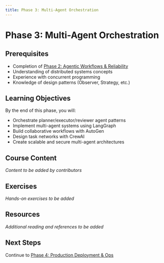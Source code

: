 ```yaml
---
title: Phase 3: Multi-Agent Orchestration
---
```


# Phase 3: Multi-Agent Orchestration

## Prerequisites

- Completion of [Phase 2: Agentic Workflows & Reliability](../phase-2/2-agentic-workflows.md)
- Understanding of distributed systems concepts
- Experience with concurrent programming
- Knowledge of design patterns (Observer, Strategy, etc.)

## Learning Objectives

By the end of this phase, you will:

- Orchestrate planner/executor/reviewer agent patterns
- Implement multi-agent systems using LangGraph
- Build collaborative workflows with AutoGen
- Design task networks with CrewAI
- Create scalable and secure multi-agent architectures

## Course Content

_Content to be added by contributors_

## Exercises

_Hands-on exercises to be added_

## Resources

_Additional reading and references to be added_

## Next Steps

Continue to [Phase 4: Production Deployment & Ops](../phase-4/4-production-deployment.md)
